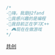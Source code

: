 ```cpp
/*
-👋嗨，我是@2fand
-👀我感兴趣的是编程
-🌱我目前正在学习C++
- 🎮现在在做游戏
*/
```
[共创](https://www.ccw.site/student/62613eabf77fd75482f41571)
